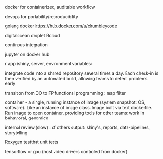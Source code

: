 docker for containerized, auditable workflow

devops for portability/reproducibility

golang
docker
https://hub.docker.com/u/chumbleycode

digitalocean droplet
Rcloud

continous integration

jupyter on docker hub

r app (shiny, server, environment variables)


integrate code into a shared repository several times a day. Each check-in is then verified by an automated build, allowing teams to detect problems early

transition from OO to FP
functional programming : map filter

container - a single, running instance of image (system snapshot: OS, software). Like an instance of image class. Image built via text dockerfile. Run image to open container.
 providing tools for other teams: work in behavioral, genomics

internal review (slow) : of others
output: shiny's, reports, data-pipelines, storytelling

Roxygen
testthat unit tests


tensorflow or gpu (host video drivers controled from docker)

